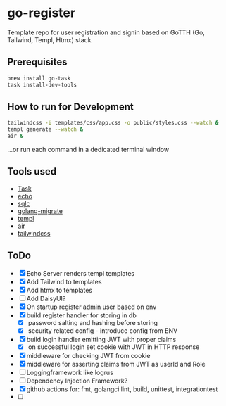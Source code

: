 # go-register

Template repo for user registration and signin based on GoTTH (Go, Tailwind, Templ, Htmx) stack

## Prerequisites

```bash
brew install go-task
task install-dev-tools
```

## How to run for Development

```bash
tailwindcss -i templates/css/app.css -o public/styles.css --watch &
templ generate --watch &
air &
```

...or run each command in a dedicated terminal window

## Tools used

* [Task](https://taskfile.dev/)
* [echo](https://echo.labstack.com/)
* [sqlc](https://sqlc.dev/)
* [golang-migrate](https://github.com/golang-migrate)
* [templ](https://github.com/a-h/templ)
* [air](https://github.com/air-verse/air)
* [tailwindcss](https://tailwindcss.com/)

## ToDo

* [x] Echo Server renders templ templates   
* [x] Add Tailwind to templates
* [x] Add htmx to templates
* [ ] Add DaisyUI?
* [x] On startup register admin user based on env
* [x] build register handler for storing in db
    * [x] password salting and hashing before storing
    * [x] security related config - introduce config from ENV
* [x] build login handler emitting JWT with proper claims
    * [x] on successful login set cookie with JWT in HTTP response
* [x] middleware for checking JWT from cookie
* [x] middleware for asserting claims from JWT as userId and Role
* [ ] Loggingframework like logrus
* [ ] Dependency Injection Framework?
* [x] github actions for: fmt, golangci lint, build, unittest, integrationtest
* [ ] 

